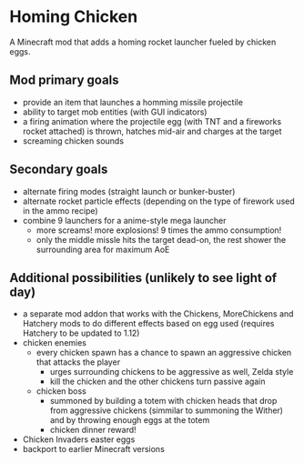 # Homing Chicken
A Minecraft mod that adds a homing rocket launcher fueled by chicken eggs.

## Mod primary goals
- provide an item that launches a homming missile projectile
- ability to target mob entities (with GUI indicators)
- a firing animation where the projectile egg (with TNT and a fireworks rocket attached) is thrown, hatches mid-air and charges at the target
- screaming chicken sounds

## Secondary goals
- alternate firing modes (straight launch or bunker-buster)
- alternate rocket particle effects (depending on the type of firework used in the ammo recipe)
- combine 9 launchers for a anime-style mega launcher
  - more screams! more explosions! 9 times the ammo consumption!
  - only the middle missle hits the target dead-on, the rest shower the surrounding area for maximum AoE

## Additional possibilities (unlikely to see light of day)
- a separate mod addon that works with the Chickens, MoreChickens and Hatchery mods to do different effects based on egg used (requires Hatchery to be updated to 1.12)
- chicken enemies
  - every chicken spawn has a chance to spawn an aggressive chicken that attacks the player
    - urges surrounding chickens to be aggressive as well, Zelda style
	- kill the chicken and the other chickens turn passive again
  - chicken boss
    - summoned by building a totem with chicken heads that drop from aggressive chickens (simmilar to summoning the Wither) and by throwing enough eggs at the totem
	- chicken dinner reward!
- Chicken Invaders easter eggs
- backport to earlier Minecraft versions